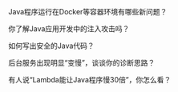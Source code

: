 Java程序运行在Docker等容器环境有哪些新问题？

你了解Java应用开发中的注入攻击吗？

如何写出安全的Java代码？

后台服务出现明显“变慢”，谈谈你的诊断思路？

有人说“Lambda能让Java程序慢30倍”，你怎么看？